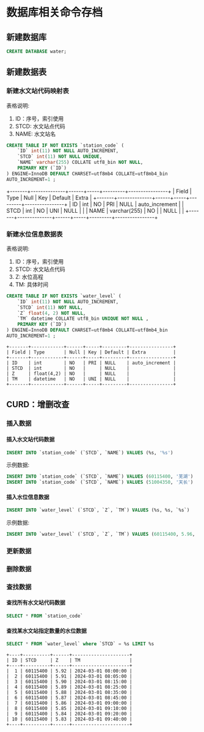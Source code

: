 # 数据库相关命令存档

## 新建数据库
```sql
CREATE DATABASE water;
```

## 新建数据表

### 新建水文站代码映射表

表格说明:
1. ID：序号，索引使用
2. STCD: 水文站点代码
3. NAME: 水文站名

```sql
CREATE TABLE IF NOT EXISTS `station_code` (
    `ID` int(11) NOT NULL AUTO_INCREMENT,
    `STCD` int(11) NOT NULL UNIQUE,
    `NAME` varchar(255) COLLATE utf8_bin NOT NULL,
    PRIMARY KEY (`ID`)
) ENGINE=InnoDB DEFAULT CHARSET=utf8mb4 COLLATE=utf8mb4_bin
AUTO_INCREMENT=1 ;
```

+-------+--------------+------+-----+---------+----------------+
| Field | Type         | Null | Key | Default | Extra          |
+-------+--------------+------+-----+---------+----------------+
| ID    | int          | NO   | PRI | NULL    | auto_increment |
| STCD  | int          | NO   | UNI | NULL    |                |
| NAME  | varchar(255) | NO   |     | NULL    |                |
+-------+--------------+------+-----+---------+----------------+

### 新建水位信息数据表

表格说明:
1. ID：序号，索引使用
2. STCD: 水文站点代码
3. Z: 水位高程
4. TM: 具体时间

```sql
CREATE TABLE IF NOT EXISTS `water_level` (
    `ID` int(11) NOT NULL AUTO_INCREMENT,
    `STCD` int(11) NOT NULL,
    `Z` float(4, 2) NOT NULL,
    `TM` datetime COLLATE utf8_bin UNIQUE NOT NULL ,
    PRIMARY KEY (`ID`)
) ENGINE=InnoDB DEFAULT CHARSET=utf8mb4 COLLATE=utf8mb4_bin
AUTO_INCREMENT=1 ;
```

```
+-------+------------+------+-----+---------+----------------+
| Field | Type       | Null | Key | Default | Extra          |
+-------+------------+------+-----+---------+----------------+
| ID    | int        | NO   | PRI | NULL    | auto_increment |
| STCD  | int        | NO   |     | NULL    |                |
| Z     | float(4,2) | NO   |     | NULL    |                |
| TM    | datetime   | NO   | UNI | NULL    |                |
+-------+------------+------+-----+---------+----------------+
```

## CURD：增删改查

### 插入数据

#### 插入水文站代码数据

```sql
INSERT INTO `station_code` (`STCD`, `NAME`) VALUES (%s, '%s')
```

示例数据:
```sql
INSERT INTO `station_code` (`STCD`, `NAME`) VALUES (60115400, '芜湖')
INSERT INTO `station_code` (`STCD`, `NAME`) VALUES (51004350, '天长')
```


#### 插入水位信息数据

```sql
INSERT INTO `water_level` (`STCD`, `Z`, `TM`) VALUES (%s, %s, `%s`)
```

示例数据:
```sql
INSERT INTO `water_level` (`STCD`, `Z`, `TM`) VALUES (60115400, 5.96, '2024-03-01 12:35')
```

### 更新数据

### 删除数据

### 查找数据

#### 查找所有水文站代码数据

```sql
SELECT * FROM `station_code`
```

#### 查找某水文站指定数量的水位数据

```sql
SELECT * FROM `water_level` where `STCD` = %s LIMIT %s
```

```
+----+----------+------+---------------------+
| ID | STCD     | Z    | TM                  |
+----+----------+------+---------------------+
|  1 | 60115400 | 5.92 | 2024-03-01 08:00:00 |
|  2 | 60115400 | 5.91 | 2024-03-01 08:05:00 |
|  3 | 60115400 | 5.90 | 2024-03-01 08:15:00 |
|  4 | 60115400 | 5.89 | 2024-03-01 08:25:00 |
|  5 | 60115400 | 5.88 | 2024-03-01 08:35:00 |
|  6 | 60115400 | 5.87 | 2024-03-01 08:45:00 |
|  7 | 60115400 | 5.86 | 2024-03-01 09:00:00 |
|  8 | 60115400 | 5.85 | 2024-03-01 09:10:00 |
|  9 | 60115400 | 5.84 | 2024-03-01 09:20:00 |
| 10 | 60115400 | 5.83 | 2024-03-01 09:40:00 |
+----+----------+------+---------------------+
```